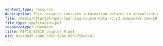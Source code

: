 ```yaml
---
content_type: resource
description: This resource contains information related to normalization of solutions.
file: /media/https%3A/open-learning-course-data-rc.s3.amazonaws.com/18-03-differential-equations-spring-2010/0ce49045c986c00712bb6567259a5a41_MIT18_03S10_chapter_9.pdf
file_type: application/pdf
resourcetype: Document
title: MIT18_03S10_chapter_9.pdf
uid: 0ce49045-c986-c007-12bb-6567259a5a41
---
```

